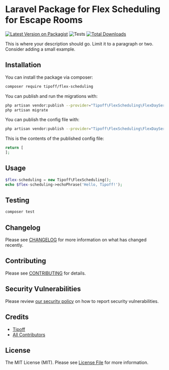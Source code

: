 # Laravel Package for Flex Scheduling for Escape Rooms

[![Latest Version on Packagist](https://img.shields.io/packagist/v/tipoff/flex-scheduling.svg?style=flat-square)](https://packagist.org/packages/tipoff/flex-scheduling)
![Tests](https://github.com/tipoff/flex-scheduling/workflows/Tests/badge.svg)
[![Total Downloads](https://img.shields.io/packagist/dt/tipoff/flex-scheduling.svg?style=flat-square)](https://packagist.org/packages/tipoff/flex-scheduling)


This is where your description should go. Limit it to a paragraph or two. Consider adding a small example.

## Installation

You can install the package via composer:

```bash
composer require tipoff/flex-scheduling
```

You can publish and run the migrations with:

```bash
php artisan vendor:publish --provider="Tipoff\FlexScheduling\FlexDayServiceProvider" --tag="flex-scheduling-migrations"
php artisan migrate
```

You can publish the config file with:
```bash
php artisan vendor:publish --provider="Tipoff\FlexScheduling\FlexDayServiceProvider" --tag="flex-scheduling-config"
```

This is the contents of the published config file:

```php
return [
];
```

## Usage

```php
$flex-scheduling = new Tipoff\FlexScheduling();
echo $flex-scheduling->echoPhrase('Hello, Tipoff!');
```

## Testing

```bash
composer test
```

## Changelog

Please see [CHANGELOG](CHANGELOG.md) for more information on what has changed recently.

## Contributing

Please see [CONTRIBUTING](.github/CONTRIBUTING.md) for details.

## Security Vulnerabilities

Please review [our security policy](../../security/policy) on how to report security vulnerabilities.

## Credits

- [Tipoff](https://github.com/tipoff)
- [All Contributors](../../contributors)

## License

The MIT License (MIT). Please see [License File](LICENSE.md) for more information.
